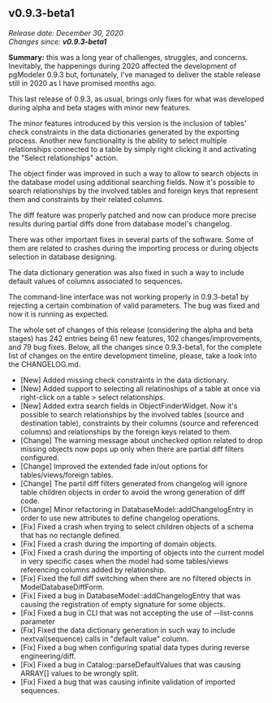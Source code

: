 v0.9.3-beta1
------

<em>Release date: December 30, 2020</em><br/>
<em>Changes since: <strong>v0.9.3-beta1</strong></em><br/>

<strong>Summary:</strong> this was a long year of challenges, struggles, and concerns. Inevitably, the happenings during 2020 affected the development of pgModeler 0.9.3 but, fortunately, I've managed to deliver the stable release still in 2020 as I have promised months ago.<br/>

This last release of 0.9.3, as usual, brings only fixes for what was developed during alpha and beta stages with minor new features. <br/>

The minor features introduced by this version is the inclusion of tables' check constraints in the data dictionaries generated by the exporting process. Another new functionality is the ability to select multiple relationships connected to a table by simply right clicking it and activating the "Select relationships" action. <br/>

The object finder was improved in such a way to allow to search objects in the database model using additional searching fields. Now it's possible to search relationships by the involved tables and foreign keys that represent them and constraints by their related columns. <br/>

The diff feature was properly patched and now can produce more precise results during partial diffs done from database model's changelog. <br/>

There was other important fixes in several parts of the software. Some of them are related to crashes during the importing process or during objects selection in database designing. <br/>

The data dictionary generation was also fixed in such a way to include default values of columns associated to sequences. <br/>

The command-line interface was not working properly in 0.9.3-beta1 by rejecting a certain combination of valid parameters. The bug was fixed and now it is running as expected. <br/>

The whole set of changes of this release (considering the alpha and beta stages) has 242 entries being 61 new features, 102 changes/improvements, and 79 bug fixes. Below, all the changes since 0.9.3-beta1, for the complete list of changes on the entire development timeline, please, take a look into the CHANGELOG.md. <br/>

* [New] Added missing check constraints in the data dictionary.
* [New] Added support to selecting all relatinoships of a table at once via right-click on a table > select relationships.
* [New] Added extra search fields in ObjectFinderWidget. Now it's possible to search relationships by the involved tables (source and destination table), constraints by their columns (source and referenced columns) and relationships by the foreign keys related to them.
* [Change] The warning message about unchecked option related to drop missing objects now pops up only when there are partial diff filters configured.
* [Change] Improved the extended fade in/out options for tables/views/foreign tables.
* [Change] The partil diff filters generated from changelog will ignore table children objects in order to avoid the wrong generation of diff code.
* [Change] Minor refactoring in DatabaseModel::addChangelogEntry in order to use new attributes to define changelog operations.
* [Fix] Fixed a crash when trying to select children objects of a schema that has no rectangle defined.
* [Fix] Fixed a crash during the importing of domain objects.
* [Fix] Fixed a crash during the importing of objects into the current model in very specific cases when the model had some tables/views referencing columns added by relationship.
* [Fix] Fixed the full diff switching when there are no filtered objects in ModelDatabaseDiffForm.
* [Fix] Fixed a bug in DatabaseModel::addChangelogEntry that was causing the registration of empty signature for some objects.
* [Fix] Fixed a bug in CLI that was not accepting the use of --list-conns parameter
* [Fix] Fixed the data dictionary generation in such way to include nextval(sequence) calls in "default value" column.
* [Fix] Fixed a bug when configuring spatial data types during reverse engineering/diff.
* [Fix] Fixed a bug in Catalog::parseDefaultValues that was causing ARRAY[] values to be wrongly split.
* [Fix] Fixed a bug that was causing infinite validation of imported sequences.

